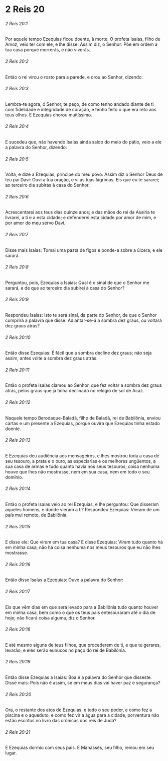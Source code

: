 # 2 Reis 20

###### 2 Reis 20:1

Por aquele tempo Ezequias ficou doente, à morte. O profeta Isaías, filho de Amoz, veio ter com ele, e lhe disse: Assim diz, o Senhor: Põe em ordem a tua casa porque morrerás, e não viverás.

###### 2 Reis 20:2

Então o rei virou o rosto para a parede, e orou ao Senhor, dizendo:

###### 2 Reis 20:3

Lembra-te agora, ó Senhor, te peço, de como tenho andado diante de ti com fidelidade e integridade de coração, e tenho feito o que era reto aos teus olhos. E Ezequias chorou muitíssimo.

###### 2 Reis 20:4

E sucedeu que, não havendo Isaías ainda saído do meio do pátio, veio a ele a palavra do Senhor, dizendo:

###### 2 Reis 20:5

Volta, e dize a Ezequias, príncipe do meu povo: Assim diz o Senhor Deus de teu pai Davi: Ouvi a tua oração, e vi as tuas lágrimas. Eis que eu te sararei; ao terceiro dia subirás à casa do Senhor.

###### 2 Reis 20:6

Acrescentarei aos teus dias quinze anos; e das mãos do rei da Assíria te livrarei, a ti e a esta cidade; e defenderei esta cidade por amor de mim, e por amor do meu servo Davi.

###### 2 Reis 20:7

Disse mais Isaías: Tomai uma pasta de figos e ponde-a sobre a úlcera; e ele sarará.

###### 2 Reis 20:8

Perguntou, pois, Ezequias a Isaías: Qual é o sinal de que o Senhor me sarará, e de que ao terceiro dia subirei à casa do Senhor?

###### 2 Reis 20:9

Respondeu Isaías: Isto te será sinal, da parte do Senhor, de que o Senhor cumprirá a palavra que disse: Adiantar-se-á a sombra dez graus, ou voltará dez graus atrás?

###### 2 Reis 20:10

Então disse Ezequias: É fácil que a sombra decline dez graus; não seja assim, antes volte a sombra dez graus atrás.

###### 2 Reis 20:11

Então o profeta Isaías clamou ao Senhor, que fez voltar a sombra dez graus atrás, pelos graus que já tinha declinado no relógio de sol de Acaz.

###### 2 Reis 20:12

Naquele tempo Berodaque-Baladã, filho de Baladã, rei de Babilônia, enviou cartas e um presente a Ezequias, porque ouvira que Ezequias tinha estado doente.

###### 2 Reis 20:13

E Ezequias deu audiência aos mensageiros, e lhes mostrou toda a casa de seu tesouro, a prata e o ouro, as especiarias e os melhores ungüentos, a sua casa de armas e tudo quanto havia nos seus tesouros; coisa nenhuma houve que lhes não mostrasse, nem em sua casa, nem em todo o seu domínio.

###### 2 Reis 20:14

Então o profeta Isaías veio ao rei Ezequias, e lhe perguntou: Que disseram aqueles homens, e donde vieram a ti? Respondeu Ezequias: Vieram de um país mui remoto, de Babilônia.

###### 2 Reis 20:15

E disse ele: Que viram em tua casa? E disse Ezequias: Viram tudo quanto há em minha casa; não há coisa nenhuma nos meus tesouros que eu não lhes mostrasse.

###### 2 Reis 20:16

Então disse Isaías a Ezequias: Ouve a palavra do Senhor:

###### 2 Reis 20:17

Eis que vêm dias em que será levado para a Babilônia tudo quanto houver em minha casa, bem como o que os teus pais entesouraram até o dia de hoje; não ficará coisa alguma, diz o Senhor.

###### 2 Reis 20:18

E até mesmo alguns de teus filhos, que procederem de ti, e que tu gerares, levarão; e eles serão eunucos no paço do rei de Babilônia.

###### 2 Reis 20:19

Então disse Ezequias a Isaías: Boa é a palavra do Senhor que disseste. Disse mais: Pois não é assim, se em meus dias vai haver paz e segurança?

###### 2 Reis 20:20

Ora, o restante dos atos de Ezequias, e todo o seu poder, e como fez a piscina e o aqueduto, e como fez vir a água para a cidade, porventura não estão escritos no livro das crônicas dos reis de Judá?

###### 2 Reis 20:21

E Ezequias dormiu com seus pais. E Manassés, seu filho, reinou em seu lugar.

